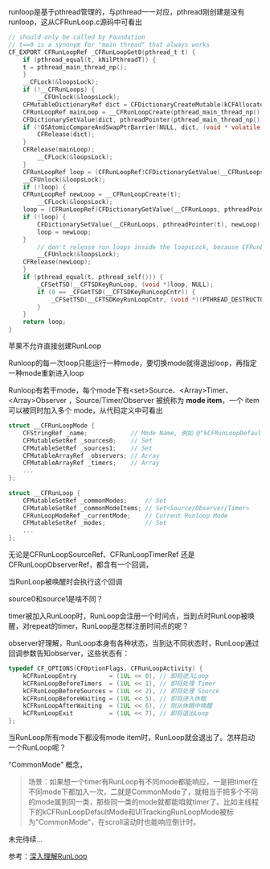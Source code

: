 runloop是基于pthread管理的，与pthread一一对应，pthread刚创建是没有runloop，这从CFRunLoop.c源码中可看出

```c
// should only be called by Foundation
// t==0 is a synonym for "main thread" that always works
CF_EXPORT CFRunLoopRef _CFRunLoopGet0(pthread_t t) {
    if (pthread_equal(t, kNilPthreadT)) {
	t = pthread_main_thread_np();
    }
    __CFLock(&loopsLock);
    if (!__CFRunLoops) {
        __CFUnlock(&loopsLock);
	CFMutableDictionaryRef dict = CFDictionaryCreateMutable(kCFAllocatorSystemDefault, 0, NULL, &kCFTypeDictionaryValueCallBacks);
	CFRunLoopRef mainLoop = __CFRunLoopCreate(pthread_main_thread_np());
	CFDictionarySetValue(dict, pthreadPointer(pthread_main_thread_np()), mainLoop);
	if (!OSAtomicCompareAndSwapPtrBarrier(NULL, dict, (void * volatile *)&__CFRunLoops)) {
	    CFRelease(dict);
	}
	CFRelease(mainLoop);
        __CFLock(&loopsLock);
    }
    CFRunLoopRef loop = (CFRunLoopRef)CFDictionaryGetValue(__CFRunLoops, pthreadPointer(t));
    __CFUnlock(&loopsLock);
    if (!loop) {
	CFRunLoopRef newLoop = __CFRunLoopCreate(t);
        __CFLock(&loopsLock);
	loop = (CFRunLoopRef)CFDictionaryGetValue(__CFRunLoops, pthreadPointer(t));
	if (!loop) {
	    CFDictionarySetValue(__CFRunLoops, pthreadPointer(t), newLoop);
	    loop = newLoop;
	}
        // don't release run loops inside the loopsLock, because CFRunLoopDeallocate may end up taking it
        __CFUnlock(&loopsLock);
	CFRelease(newLoop);
    }
    if (pthread_equal(t, pthread_self())) {
        _CFSetTSD(__CFTSDKeyRunLoop, (void *)loop, NULL);
        if (0 == _CFGetTSD(__CFTSDKeyRunLoopCntr)) {
            _CFSetTSD(__CFTSDKeyRunLoopCntr, (void *)(PTHREAD_DESTRUCTOR_ITERATIONS-1), (void (*)(void *))__CFFinalizeRunLoop);
        }
    }
    return loop;
}
```



苹果不允许直接创建RunLoop



Runloop的每一次loop只能运行一种mode，要切换mode就得退出loop，再指定一种mode重新进入loop



Runloop有若干mode，每个mode下有\<set\>Source、\<Array\>Timer、\<Array\>Observer ，Source/Timer/Observer 被统称为 **mode item**，一个 item 可以被同时加入多个 mode，从代码定义中可看出

```c
struct __CFRunLoopMode {
    CFStringRef _name;            // Mode Name, 例如 @"kCFRunLoopDefaultMode"
    CFMutableSetRef _sources0;    // Set
    CFMutableSetRef _sources1;    // Set
    CFMutableArrayRef _observers; // Array
    CFMutableArrayRef _timers;    // Array
    ...
};
 
struct __CFRunLoop {
    CFMutableSetRef _commonModes;     // Set
    CFMutableSetRef _commonModeItems; // Set<Source/Observer/Timer>
    CFRunLoopModeRef _currentMode;    // Current Runloop Mode
    CFMutableSetRef _modes;           // Set
    ...
};
```



无论是CFRunLoopSourceRef、CFRunLoopTimerRef 还是 CFRunLoopObserverRef，都含有一个回调，

当RunLoop被唤醒时会执行这个回调



source0和source1是啥不同？

timer被加入RunLoop时，RunLoop会注册一个时间点，当到点时RunLoop被唤醒，对repeat的timer，RunLoop是怎样注册时间点的呢？

observer好理解，RunLoop本身有各种状态，当到达不同状态时，RunLoop通过回调参数告知observer，这些状态有：

```c
typedef CF_OPTIONS(CFOptionFlags, CFRunLoopActivity) {
    kCFRunLoopEntry         = (1UL << 0), // 即将进入Loop
    kCFRunLoopBeforeTimers  = (1UL << 1), // 即将处理 Timer
    kCFRunLoopBeforeSources = (1UL << 2), // 即将处理 Source
    kCFRunLoopBeforeWaiting = (1UL << 5), // 即将进入休眠
    kCFRunLoopAfterWaiting  = (1UL << 6), // 刚从休眠中唤醒
    kCFRunLoopExit          = (1UL << 7), // 即将退出Loop
};
```



当RunLoop所有mode下都没有mode item时，RunLoop就会退出了。怎样启动一个RunLoop呢？



“CommonMode” 概念，

> 场景：如果想一个timer有RunLoop有不同mode都能响应，一是把timer在不同mode下都加入一次，二就是CommonMode了，就相当于把多个不同的mode属到同一类，那些同一类的mode就都能咱就timer了。比如主线程下的kCFRunLoopDefaultMode和UITrackingRunLoopMode被标为"CommonMode"，在scroll滚动时也能响应倒计时。



未完待续...



参考：[深入理解RunLoop](http://blog.ibireme.com/2015/05/18/runloop/) 
